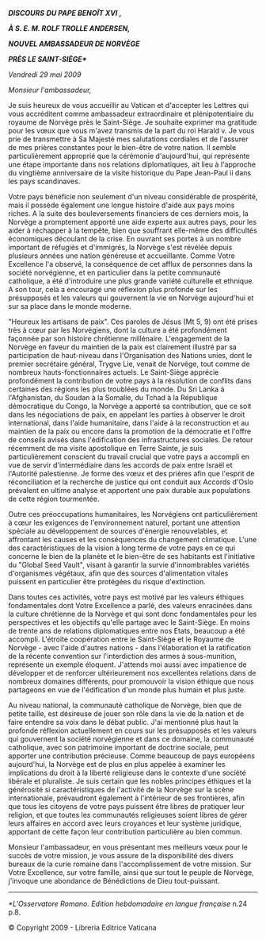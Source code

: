 ***DISCOURS*** ***DU PAPE BENOÎT XVI*** ***,***

***À S. E. M. ROLF TROLLE ANDERSEN,***

***NOUVEL AMBASSADEUR DE NORVÈGE***

***PRÈS LE SAINT-SIÈGE\****

*Vendredi 29 mai 2009*

*Monsieur l'ambassadeur,*

Je suis heureux de vous accueillir au Vatican et d'accepter les Lettres qui vous accréditent comme ambassadeur extraordinaire et plénipotentiaire du royaume de Norvège près le Saint-Siège. Je souhaite exprimer ma gratitude pour les vœux que vous m'avez transmis de la part du roi Harald v. Je vous prie de transmettre à Sa Majesté mes salutations cordiales et de l'assurer de mes prières constantes pour le bien-être de votre nation. Il semble particulièrement approprié que la cérémonie d'aujourd'hui, qui représente une étape importante dans nos relations diplomatiques, ait lieu à l'approche du vingtième anniversaire de la visite historique du Pape Jean-Paul ii dans les pays scandinaves.

Votre pays bénéficie non seulement d'un niveau considérable de prospérité, mais il possède également une longue histoire d'aide aux pays moins riches. A la suite des bouleversements financiers de ces derniers mois, la Norvège a promptement apporté une aide experte aux autres pays, pour les aider à réchapper à la tempête, bien que souffrant elle-même des difficultés économiques découlant de la crise. En ouvrant ses portes à un nombre important de réfugiés et d'immigrés, la Norvège s'est révélée depuis plusieurs années une nation généreuse et accueillante. Comme Votre Excellence l'a observé, la conséquence de cet afflux de personnes dans la société norvégienne, et en particulier dans la petite communauté catholique, a été d'introduire une plus grande variété culturelle et ethnique. A son tour, cela a encouragé une réflexion plus profonde sur les présupposés et les valeurs qui gouvernent la vie en Norvège aujourd'hui et sur sa place dans le monde moderne.

"Heureux les artisans de paix". Ces paroles de Jésus (Mt 5, 9) ont été prises très à cœur par les Norvégiens, dont la culture a été profondément façonnée par son histoire chrétienne millénaire. L'engagement de la Norvège en faveur du maintien de la paix est clairement illustré par sa participation de haut-niveau dans l'Organisation des Nations unies, dont le premier secrétaire général, Trygve Lie, venait de Norvège, tout comme de nombreux hauts-fonctionnaires actuels. Le Saint-Siège apprécie profondément la contribution de votre pays à la résolution de conflits dans certaines des régions les plus troublées du monde. Du Sri Lanka à l'Afghanistan, du Soudan à la Somalie, du Tchad à la République démocratique du Congo, la Norvège a apporté sa contribution, que ce soit dans les négociations de paix, en appelant les parties à observer le droit international, dans l'aide humanitaire, dans l'aide à la reconstruction et au maintien de la paix ou encore dans la promotion de la démocratie et l'offre de conseils avisés dans l'édification des infrastructures sociales. De retour récemment de ma visite apostolique en Terre Sainte, je suis particulièrement conscient du travail crucial que votre pays a accompli en vue de servir d'intermédiaire dans les accords de paix entre Israël et l'Autorité palestienne. Je forme des vœux et des prières afin que l'esprit de réconciliation et la recherche de justice qui ont conduit aux Accords d'Oslo prévalent en ultime analyse et apportent une paix durable aux populations de cette région tourmentée.

Outre ces préoccupations humanitaires, les Norvégiens ont particulièrement à cœur les exigences de l'environnement naturel, portant une attention spéciale au développement de sources d'énergie renouvelables, et affrontant les causes et les conséquences du changement climatique. L'une des caractéristiques de la vision à long terme de votre pays en ce qui concerne le bien de la planète et le bien-être de ses habitants est l'initiative du "Global Seed Vault", visant à garantir la survie d'innombrables variétés d'organismes végétaux, afin que des sources d'alimentation vitales puissent en particulier être protégées du risque d'extinction.

Dans toutes ces activités, votre pays est motivé par les valeurs éthiques fondamentales dont Votre Excellence a parlé, des valeurs enracinées dans la culture chrétienne de la Norvège et qui sont donc fondamentales pour les perspectives et les objectifs qu'elle partage avec le Saint-Siège. En moins de trente ans de relations diplomatiques entre nos Etats, beaucoup a été accompli. L'étroite coopération entre le Saint-Siège et le Royaume de Norvège - avec l'aide d'autres nations - dans l'élaboration et la ratification de la récente convention sur l'interdiction des armes à sous-munition, représente un exemple éloquent. J'attends moi aussi avec impatience de développer et de renforcer ultérieurement nos excellentes relations dans de nombreux domaines différents, pour promouvoir la vision éthique que nous partageons en vue de l'édification d'un monde plus humain et plus juste.

Au niveau national, la communauté catholique de Norvège, bien que de petite taille, est désireuse de jouer son rôle dans la vie de la nation et de faire entendre sa voix dans le débat public. J'ai mentionné plus haut la profonde réflexion actuellement en cours sur les présupposés et les valeurs qui gouvernent la société norvégienne et dans ce domaine, la communauté catholique, avec son patrimoine important de doctrine sociale, peut apporter une contribution précieuse. Comme beaucoup de pays européens aujourd'hui, la Norvège est de plus en plus appelée à examiner les implications du droit à la liberté religieuse dans le contexte d'une société libérale et pluraliste. Je suis certain que les nobles principes éthiques et la générosité si caractéristiques de l'activité de la Norvège sur la scène internationale, prévaudront également à l'intérieur de ses frontières, afin que tous les citoyens de votre pays puissent être libres de pratiquer leur religion, et que toutes les communautés religieuses soient libres de gérer leurs affaires en accord avec leurs croyances et leur système juridique, apportant de cette façon leur contribution particulière au bien commun.

Monsieur l'ambassadeur, en vous présentant mes meilleurs vœux pour le succès de votre mission, je vous assure de la disponibilité des divers bureaux de la curie romaine dans l'accomplissement de votre mission. Sur Votre Excellence, sur votre famille, ainsi que sur tout le peuple de Norvège, j'invoque une abondance de Bénédictions de Dieu tout-puissant.

* * *

*\*L'Osservatore Romano. Edition hebdomadaire en langue française* n.24 p.8.

© Copyright 2009 - Libreria Editrice Vaticana